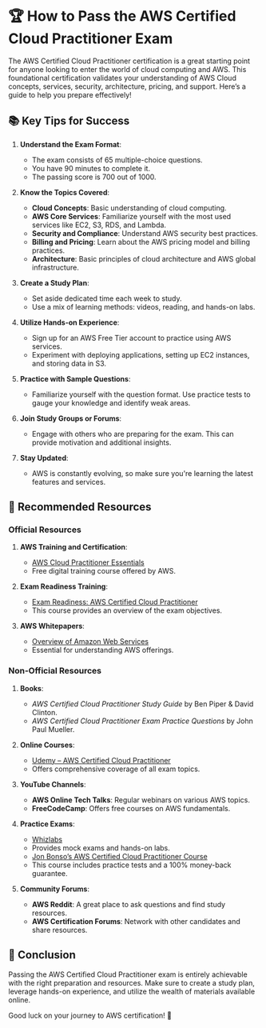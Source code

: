 # 🏆 How to Pass the AWS Certified Cloud Practitioner Exam

The AWS Certified Cloud Practitioner certification is a great starting point for anyone looking to enter the world of cloud computing and AWS. This foundational certification validates your understanding of AWS Cloud concepts, services, security, architecture, pricing, and support. Here’s a guide to help you prepare effectively!

## 📚 Key Tips for Success

1. **Understand the Exam Format**:
   - The exam consists of 65 multiple-choice questions.
   - You have 90 minutes to complete it.
   - The passing score is 700 out of 1000.

2. **Know the Topics Covered**:
   - **Cloud Concepts**: Basic understanding of cloud computing.
   - **AWS Core Services**: Familiarize yourself with the most used services like EC2, S3, RDS, and Lambda.
   - **Security and Compliance**: Understand AWS security best practices.
   - **Billing and Pricing**: Learn about the AWS pricing model and billing practices.
   - **Architecture**: Basic principles of cloud architecture and AWS global infrastructure.

3. **Create a Study Plan**:
   - Set aside dedicated time each week to study.
   - Use a mix of learning methods: videos, reading, and hands-on labs.

4. **Utilize Hands-on Experience**:
   - Sign up for an AWS Free Tier account to practice using AWS services. 
   - Experiment with deploying applications, setting up EC2 instances, and storing data in S3.

5. **Practice with Sample Questions**:
   - Familiarize yourself with the question format. Use practice tests to gauge your knowledge and identify weak areas.

6. **Join Study Groups or Forums**:
   - Engage with others who are preparing for the exam. This can provide motivation and additional insights.

7. **Stay Updated**:
   - AWS is constantly evolving, so make sure you're learning the latest features and services.

## 📖 Recommended Resources

### Official Resources
1. **AWS Training and Certification**:
   - [AWS Cloud Practitioner Essentials](https://www.aws.training/Details/Curriculum?id=20685)  
   - Free digital training course offered by AWS.

2. **Exam Readiness Training**:
   - [Exam Readiness: AWS Certified Cloud Practitioner](https://www.aws.training/Details/Curriculum?id=20686)  
   - This course provides an overview of the exam objectives.

3. **AWS Whitepapers**:
   - [Overview of Amazon Web Services](https://d1.awsstatic.com/whitepapers/aws-overview.pdf)  
   - Essential for understanding AWS offerings.

### Non-Official Resources
1. **Books**:
   - *AWS Certified Cloud Practitioner Study Guide* by Ben Piper & David Clinton.
   - *AWS Certified Cloud Practitioner Exam Practice Questions* by John Paul Mueller.

2. **Online Courses**:
   - [Udemy – AWS Certified Cloud Practitioner](https://www.udemy.com/course/aws-certified-cloud-practitioner-new/)  
   - Offers comprehensive coverage of all exam topics.

3. **YouTube Channels**:
   - **AWS Online Tech Talks**: Regular webinars on various AWS topics.
   - **FreeCodeCamp**: Offers free courses on AWS fundamentals.

4. **Practice Exams**:
   - [Whizlabs](https://www.whizlabs.com/aws-certified-cloud-practitioner/)  
   - Provides mock exams and hands-on labs.
   - [Jon Bonso’s AWS Certified Cloud Practitioner Course](https://www.udemy.com/course/aws-certified-cloud-practitioner/)  
   - This course includes practice tests and a 100% money-back guarantee.

5. **Community Forums**:
   - **AWS Reddit**: A great place to ask questions and find study resources.
   - **AWS Certification Forums**: Network with other candidates and share resources.

## 📝 Conclusion

Passing the AWS Certified Cloud Practitioner exam is entirely achievable with the right preparation and resources. Make sure to create a study plan, leverage hands-on experience, and utilize the wealth of materials available online. 

Good luck on your journey to AWS certification! 🚀
